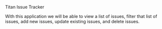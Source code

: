 Titan Issue Tracker

With this application we will be able to view a list of issues, filter that list of issues, add new issues, update existing issues, and delete issues.
